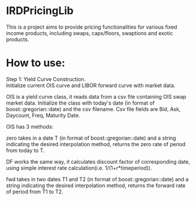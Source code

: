 # IRDPricingLib
This is a project aims to provide pricing functionalities for various fixed income products, including swaps, caps/floors, swaptions and exotic products.

# How to use:
Step 1: Yield Curve Construction. <br>
Initialize current OIS curve and LIBOR forward curve with market data.

OIS is a yield curve class, it reads data from a csv file containing OIS swap market data. Initialize the class with today's date (in format of boost::gregorian::date) and the csv filename. Csv file fields are Bid, Ask, Daycount, Freq, Maturity Date.

OIS has 3 methods:

zero takes in a date T (in format of boost::gregorian::date) and a string indicating the desired interpolation method, returns the zero rate of period from today to T.

DF works the same way, it calculates discount factor of corresponding date, using simple interest rate calculation(i.e. 1/(1+r*timeperiod)).

fwd takes in two dates T1 and T2 (in format of boost::gregorian::date) and a string indicating the desired interpolation method, returns the forward rate of period from T1 to T2.
